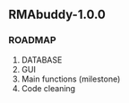 ## RMAbuddy-1.0.0

### ROADMAP
1. DATABASE
2. GUI
3. Main functions (milestone)
4. Code cleaning 


